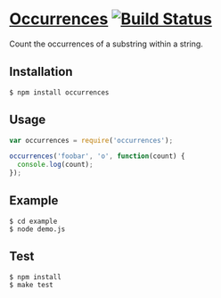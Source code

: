 # <a href="#occurrences" name="occurrences">Occurrences</a> [![Build Status](https://secure.travis-ci.org/nickjj/occurrences.png)](http://travis-ci.org/nickjj/occurrences)

Count the occurrences of a substring within a string.

## Installation

    $ npm install occurrences

## Usage

```js
var occurrences = require('occurrences');

occurrences('foobar', 'o', function(count) {
  console.log(count);
});
```

## Example

    $ cd example
    $ node demo.js

## Test
    $ npm install
    $ make test